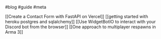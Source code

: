 #blog #guide #meta

[[Create a Contact Form with FastAPI on Vercel]]
[[getting started with heroku postgres and sqlalchemy]]
[[Use WidgetBotIO to interact with your Discord bot from the browser]]
[[One approach to multiplayer respawns in Arma 3]]